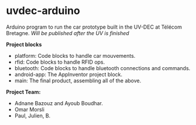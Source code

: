 # uvdec-arduino
Arduino program to run the car prototype built in the UV-DEC at Télécom Bretagne.
_Will be published after the UV is finished_

**Project blocks**
- platform: Code blocks to handle car mouvements.
- rfid: Code blocks to handle RFID ops.
- bluetooth: Code blocks to handle bluetooth connections and commands.
- android-app: The AppInventor project block.
- main: The final product, assembling all of the above.

**Project Team:** 
- Adnane Bazouz and Ayoub Boudhar.
- Omar Morsli
- Paul, Julien, B.
